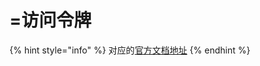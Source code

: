 # =访问令牌

{% hint style="info" %}
对应的[官方文档地址](https://bitwarden.com/help/access-tokens/)
{% endhint %}
